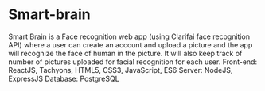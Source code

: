 # Smart-brain
Smart Brain is a Face recognition web app (using Clarifai face recognition API) where a user can create an account and upload a picture and the app will recognize the face of human in the picture. It will also keep track of number of pictures uploaded for facial recognition for each user. 
Front-end: ReactJS, Tachyons, HTML5, CSS3, JavaScript, ES6 
Server: NodeJS, ExpressJS 
Database: PostgreSQL
